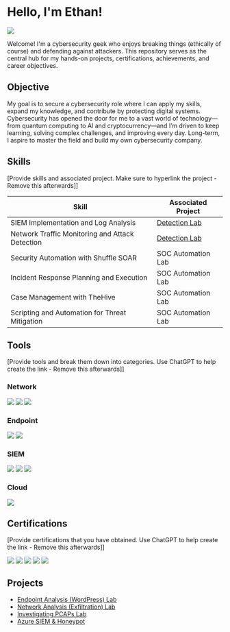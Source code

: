 # Hello, I'm Ethan!
<a href="https://linkedin.com/in/ethanelston"><img src="https://img.shields.io/badge/-LinkedIn-0072b1?&style=for-the-badge&logo=linkedin&logoColor=white" /></a>

Welcome! I'm a cybersecurity geek who enjoys breaking things (ethically of course) and defending against attackers. This repository serves as the central hub for my hands-on projects, certifications, achievements, and career objectives.

## Objective

My goal is to secure a cybersecurity role where I can apply my skills, expand my knowledge, and contribute by protecting digital systems. Cybersecurity has opened the door for me to a vast world of technology—from quantum computing to AI and cryptocurrency—and I’m driven to keep learning, solving complex challenges, and improving every day. Long-term, I aspire to master the field and build my own cybersecurity company.

## Skills
[Provide skills and associated project. Make sure to hyperlink the project - Remove this afterwards]]

| Skill                                         | Associated Project         |
|-----------------------------------------------|----------------------------|
| SIEM Implementation and Log Analysis          | <a href="https://google.com">Detection Lab</a>|
| Network Traffic Monitoring and Attack Detection | <a href="https://google.com">Detection Lab</a>|
| Security Automation with Shuffle SOAR         | SOC Automation Lab|
| Incident Response Planning and Execution      | SOC Automation Lab|
| Case Management with TheHive                  | SOC Automation Lab|
| Scripting and Automation for Threat Mitigation | SOC Automation Lab|

## Tools
[Provide tools and break them down into categories. Use ChatGPT to help create the link - Remove this afterwards]]

### Network
<div>
    <img src="https://img.shields.io/badge/-Wireshark-1679A7?&style=for-the-badge&logo=Wireshark&logoColor=white" />
    <img src="https://img.shields.io/badge/-Suricata-EF3B2D?&style=for-the-badge&logo=Suricata&logoColor=white" />
    <img src="https://img.shields.io/badge/-Zeek-777BB4?&style=for-the-badge&logo=Zeek&logoColor=white" />
</div>

### Endpoint
<div>
    <img src="https://img.shields.io/badge/-Microsoft_Defender_for_Endpoint-00A4EF?&style=for-the-badge&logo=Microsoft&logoColor=white" />
    <img src="https://img.shields.io/badge/-Velociraptor-4B275F?&style=for-the-badge&logo=Velociraptor&logoColor=white" />
</div>

### SIEM
<div>
    <img src="https://img.shields.io/badge/-Microsoft_Sentinel-0078D4?&style=for-the-badge&logo=Microsoft&logoColor=white" />
    <img src="https://img.shields.io/badge/-Splunk-000000?&style=for-the-badge&logo=Splunk&logoColor=white" />
    <img src="https://img.shields.io/badge/-Elastic-005571?&style=for-the-badge&logo=Elastic&logoColor=white" />
</div>

### Cloud
</div>
     <img src="https://img.shields.io/badge/-Microsoft_Azure-0078D4?&style=for-the-badge&logo=Microsoft&logoColor=white" />

## Certifications
[Provide certifications that you have obtained. Use ChatGPT to help create the link - Remove this afterwards]]
<div>
<img src="https://img.shields.io/badge/-Security%2B-FF0000?&style=for-the-badge&logo=CompTIA&logoColor=white" />
<img src="https://img.shields.io/badge/-Network%2B-007ACC?&style=for-the-badge&logo=CompTIA&logoColor=white" />
<img src="https://img.shields.io/badge/-A%2B-4D4D4D?&style=for-the-badge&logo=CompTIA&logoColor=white" />
<img src="https://img.shields.io/badge/-CDSA-006400?&style=for-the-badge&logoColor=white" />
<img src="https://img.shields.io/badge/-CCD-000080?&style=for-the-badge&logoColor=white" />
</div>

## Projects
- <a href="https://github.com/Ethan-Elston/Endpoint-Analysis-WordPress">Endpoint Analysis (WordPress) Lab</a>
- <a href="https://github.com/Ethan-Elston/Network-Analysis-Exfiltration-Lab">Network Analysis (Exfiltration) Lab</a>
- <a href="https://github.com/Ethan-Elston/Investigating-PCAPs">Investigating PCAPs Lab</a>
- <a href="https://github.com/Ethan-Elston/Azure-SIEM-Honeypot">Azure SIEM & Honeypot</a>
